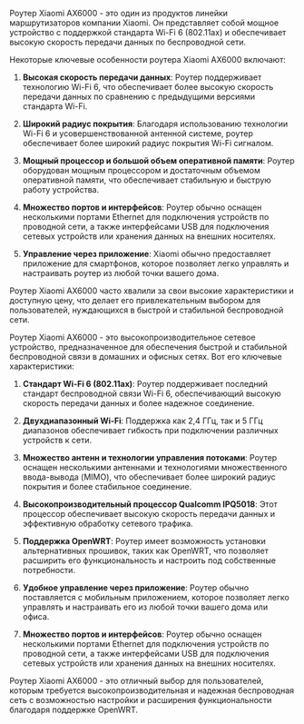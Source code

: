 Роутер Xiaomi AX6000 - это один из продуктов линейки маршрутизаторов компании Xiaomi. Он представляет собой мощное устройство с поддержкой стандарта Wi-Fi 6 (802.11ax) и обеспечивает высокую скорость передачи данных по беспроводной сети.

Некоторые ключевые особенности роутера Xiaomi AX6000 включают:

1. **Высокая скорость передачи данных**: Роутер поддерживает технологию Wi-Fi 6, что обеспечивает более высокую скорость передачи данных по сравнению с предыдущими версиями стандарта Wi-Fi. 
    
2. **Широкий радиус покрытия**: Благодаря использованию технологии Wi-Fi 6 и усовершенствованной антенной системе, роутер обеспечивает более широкий радиус покрытия Wi-Fi сигналом.
    
3. **Мощный процессор и большой объем оперативной памяти**: Роутер оборудован мощным процессором и достаточным объемом оперативной памяти, что обеспечивает стабильную и быструю работу устройства.
    
4. **Множество портов и интерфейсов**: Роутер обычно оснащен несколькими портами Ethernet для подключения устройств по проводной сети, а также интерфейсами USB для подключения сетевых устройств или хранения данных на внешних носителях.
    
5. **Управление через приложение**: Xiaomi обычно предоставляет приложение для смартфонов, которое позволяет легко управлять и настраивать роутер из любой точки вашего дома.
    

Роутер Xiaomi AX6000 часто хвалили за свои высокие характеристики и доступную цену, что делает его привлекательным выбором для пользователей, нуждающихся в быстрой и стабильной беспроводной сети.


Роутер Xiaomi AX6000 - это высокопроизводительное сетевое устройство, предназначенное для обеспечения быстрой и стабильной беспроводной связи в домашних и офисных сетях. Вот его ключевые характеристики:

1. **Стандарт Wi-Fi 6 (802.11ax)**: Роутер поддерживает последний стандарт беспроводной связи Wi-Fi 6, обеспечивающий высокую скорость передачи данных и более надежное соединение.
    
2. **Двухдиапазонный Wi-Fi**: Поддержка как 2,4 ГГц, так и 5 ГГц диапазонов обеспечивает гибкость при подключении различных устройств к сети.
    
3. **Множество антенн и технологии управления потоками**: Роутер оснащен несколькими антеннами и технологиями множественного ввода-вывода (MIMO), что обеспечивает более широкий радиус покрытия и более стабильное соединение.
    
4. **Высокопроизводительный процессор Qualcomm IPQ5018**: Этот процессор обеспечивает высокую скорость передачи данных и эффективную обработку сетевого трафика.
    
5. **Поддержка OpenWRT**: Роутер имеет возможность установки альтернативных прошивок, таких как OpenWRT, что позволяет расширить его функциональность и настроить под собственные потребности.
    
6. **Удобное управление через приложение**: Роутер обычно поставляется с мобильным приложением, которое позволяет легко управлять и настраивать его из любой точки вашего дома или офиса.
    
7. **Множество портов и интерфейсов**: Роутер обычно оснащен несколькими портами Ethernet для подключения устройств по проводной сети, а также интерфейсами USB для подключения сетевых устройств или хранения данных на внешних носителях.
    

Роутер Xiaomi AX6000 - это отличный выбор для пользователей, которым требуется высокопроизводительная и надежная беспроводная сеть с возможностью настройки и расширения функциональности благодаря поддержке OpenWRT.